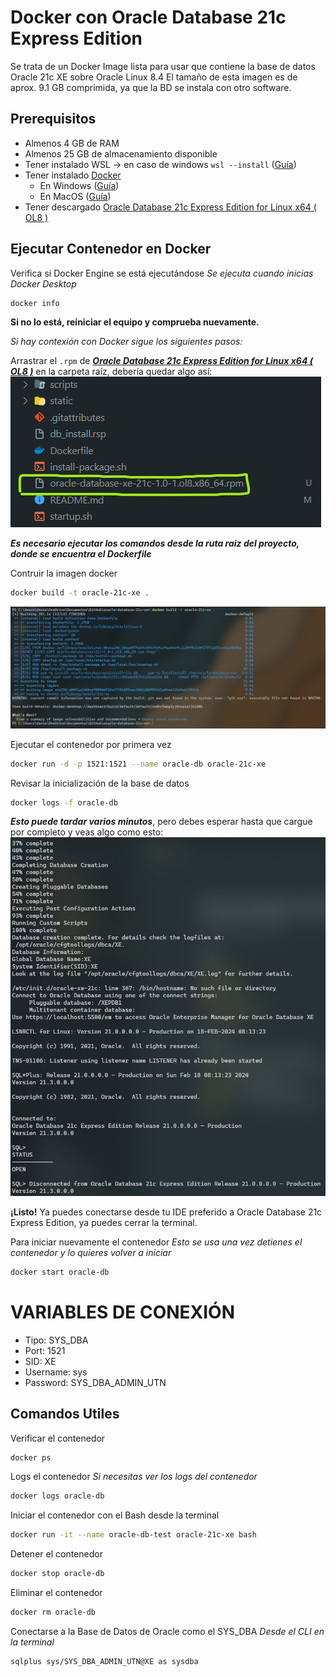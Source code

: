 # Docker con Oracle Database 21c Express Edition
Se trata de un Docker Image lista para usar que contiene la base de datos Oracle 21c XE sobre Oracle Linux 8.4
El tamaño de esta imagen es de aprox. 9.1 GB comprimida, ya que la BD se instala con otro software.

## Prerequisitos

- Almenos 4 GB de RAM
- Almenos 25 GB de almacenamiento disponible
- Tener instalado WSL -> en caso de windows `wsl --install` ([Guía](https://www.youtube.com/shorts/ddfLijQ1t88))
- Tener instalado [Docker](https://docs.docker.com/get-docker/)
    - En Windows ([Guía](https://www.youtube.com/shorts/ddfLijQ1t88))
    - En MacOS ([Guía](https://www.youtube.com/watch?v=a30Enh1_aWI))
- Tener descargado [Oracle Database 21c Express Edition for Linux x64 ( OL8 )](https://www.oracle.com/mx/database/technologies/xe-downloads.html)

## Ejecutar Contenedor en Docker

Verifica si Docker Engine se está ejecutándose
*Se ejecuta cuando inicias Docker Desktop*
```bash
docker info
```
**Si no lo está, reiniciar el equipo y comprueba nuevamente.**

*Si hay contexión con Docker sigue los siguientes pasos:*

Arrastrar el `.rpm` de [***Oracle Database 21c Express Edition for Linux x64 ( OL8 )***](https://www.oracle.com/mx/database/technologies/xe-downloads.html) en la carpeta raíz, debería quedar algo así: <br />
<img src='./static/imgs/ODBS21cXE-Screenshot.png'><img>

***Es necesario ejecutar los comandos desde la ruta raiz del proyecto, donde se encuentra el Dockerfile***

Contruir la imagen docker
```bash
docker build -t oracle-21c-xe .
```
<img src='./static/imgs/DockerBuildBASH.png'><img>

Ejecutar el contenedor por primera vez
```bash
docker run -d -p 1521:1521 --name oracle-db oracle-21c-xe
```

Revisar la inicialización de la base de datos
```bash
docker logs -f oracle-db
```
***Esto puede tardar varios minutos***, pero debes esperar hasta que cargue por completo y veas algo como esto: <br />
<img src='./static/imgs/ODBS21cXELogger-Screenshot.png'><img>

**¡Listo!** Ya puedes conectarse desde tu IDE preferido a Oracle Database 21c Express Edition, ya puedes cerrar la terminal.

Para iniciar nuevamente el contenedor
*Esto se usa una vez detienes el contenedor y lo quieres volver a iniciar*
```bash
docker start oracle-db
```

# **VARIABLES DE CONEXIÓN**
- Tipo: SYS_DBA
- Port: 1521
- SID: XE
- Username: sys
- Password: SYS_DBA_ADMIN_UTN

## Comandos Utiles

Verificar el contenedor
```bash
docker ps
```

Logs el contenedor
*Si necesitas ver los logs del contenedor*
```bash
docker logs oracle-db
```

Iniciar el contenedor con el Bash desde la terminal
```bash
docker run -it --name oracle-db-test oracle-21c-xe bash
```

Detener el contenedor
```bash
docker stop oracle-db
```

Eliminar el contenedor
```bash
docker rm oracle-db
```

Conectarse a la Base de Datos de Oracle como el SYS_DBA
*Desde el CLI en la terminal*
```bash
sqlplus sys/SYS_DBA_ADMIN_UTN@XE as sysdba
```

